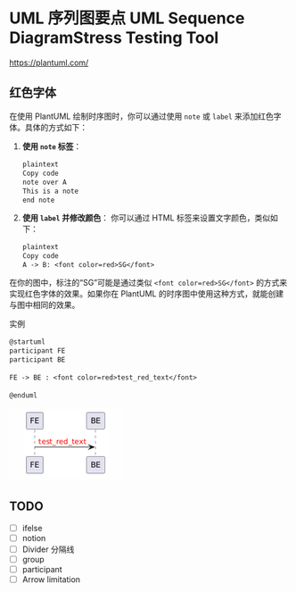 # UML 序列图要点 UML Sequence DiagramStress Testing Tool

https://plantuml.com/

## 红色字体

在使用 PlantUML 绘制时序图时，你可以通过使用 `note` 或 `label` 来添加红色字体。具体的方式如下：

1.  **使用 `note` 标签**：

    ```
    plaintext
    Copy code
    note over A
    This is a note
    end note
    ```

2.  **使用 `label` 并修改颜色**： 你可以通过 HTML 标签来设置文字颜色，类似如下：

    ```
    plaintext
    Copy code
    A -> B: <font color=red>SG</font>
    ```

在你的图中，标注的“SG”可能是通过类似 `<font color=red>SG</font>` 的方式来实现红色字体的效果。如果你在 PlantUML 的时序图中使用这种方式，就能创建与图中相同的效果。

实例

```
@startuml
participant FE
participant BE

FE -> BE : <font color=red>test_red_text</font>

@enduml
```

![image-20250215125345811](./240828-uml-sequence-diagram.assets/image-20250215125345811.png)

## TODO

-   [ ] ifelse
-   [ ] notion
-   [ ] Divider 分隔线
-   [ ] group
-   [ ] participant
-   [ ] Arrow limitation